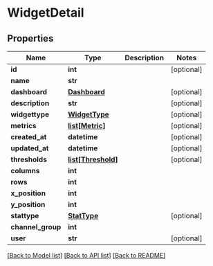 # WidgetDetail

## Properties
Name | Type | Description | Notes
------------ | ------------- | ------------- | -------------
**id** | **int** |  | [optional] 
**name** | **str** |  | 
**dashboard** | [**Dashboard**](Dashboard.md) |  | [optional] 
**description** | **str** |  | [optional] 
**widgettype** | [**WidgetType**](WidgetType.md) |  | [optional] 
**metrics** | [**list[Metric]**](Metric.md) |  | [optional] 
**created_at** | **datetime** |  | [optional] 
**updated_at** | **datetime** |  | [optional] 
**thresholds** | [**list[Threshold]**](Threshold.md) |  | [optional] 
**columns** | **int** |  | 
**rows** | **int** |  | 
**x_position** | **int** |  | 
**y_position** | **int** |  | 
**stattype** | [**StatType**](StatType.md) |  | [optional] 
**channel_group** | **int** |  | 
**user** | **str** |  | [optional] 

[[Back to Model list]](../README.md#documentation-for-models) [[Back to API list]](../README.md#documentation-for-api-endpoints) [[Back to README]](../README.md)


